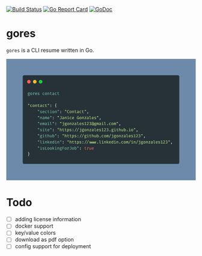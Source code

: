 [![Build Status](https://travis-ci.com/juanri0s/gores.svg?token=9eBACqqKkMnHcyn2HNa7&branch=master)](https://travis-ci.com/juanri0s/gores)
[![Go Report Card](https://goreportcard.com/badge/github.com/juanri0s/gores)](https://goreportcard.com/report/github.com/juanri0s/gores)
[![GoDoc](https://godoc.org/github.com/juanri0s/gores?status.svg)](https://godoc.org/github.com/juanri0s/gores)

# gores

`gores` is a CLI resume written in Go.

![Sample JSON image of gores](/gores.png)

# Todo

- [ ] adding license information
- [ ] docker support
- [ ] key/value colors
- [ ] download as pdf option
- [ ] config support for deployment

